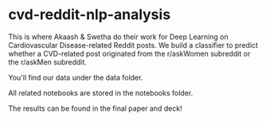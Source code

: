 # cvd-reddit-nlp-analysis
This is where Akaash & Swetha do their work for Deep Learning on Cardiovascular Disease-related Reddit posts. We build a classifier to predict whether a CVD-related post originated from the r/askWomen subreddit or the r/askMen subreddit.

You'll find our data under the data folder.

All related notebooks are stored in the notebooks folder.

The results can be found in the final paper and deck!
